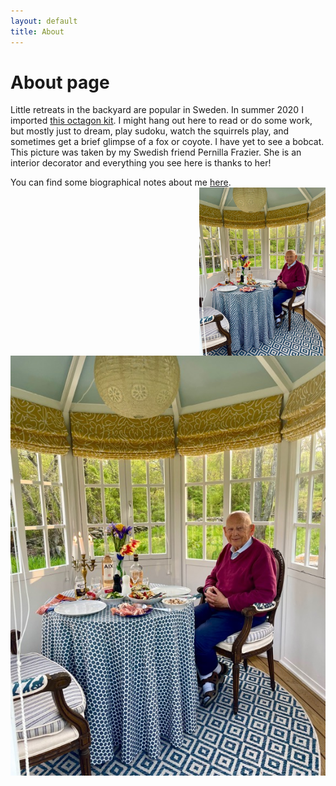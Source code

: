 ```yaml
---
layout: default
title: About
---
```

# About page

Little retreats in the backyard are popular in Sweden. In summer 2020 I imported [this octagon kit](www.grastorpstugan.se). I might hang out here to read or do some work, but mostly just to dream, play sudoku, watch the squirrels play, and sometimes get a brief glimpse of a fox or coyote. I have yet to see a bobcat. This picture was taken by my Swedish friend Pernilla Frazier. She is an interior decorator and everything you see here is thanks to her!  

You can find some biographical notes about me [here](https://web.uri.edu/gso/meet/h-thomas-rossby/).
<img src="/assets/TomAboutpage.jpg" alt="Tom in his backyard" style="width: 40%; height: 40%" align="right">


![Tom in his backyard](/assets/TomAboutpage.jpg)
